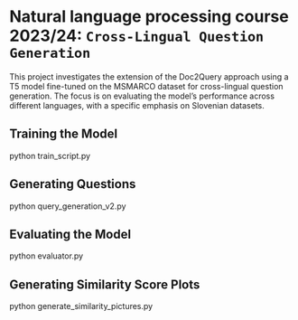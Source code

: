 # Natural language processing course 2023/24: `Cross-Lingual Question Generation`

This project investigates the extension of the Doc2Query approach using a T5 model fine-tuned on the MSMARCO dataset for cross-lingual question generation. The focus is on evaluating the model’s performance across different languages, with a specific emphasis on Slovenian datasets.

## Training the Model

python train_script.py

## Generating Questions

python query_generation_v2.py

## Evaluating the Model

python evaluator.py

## Generating Similarity Score Plots

python generate_similarity_pictures.py